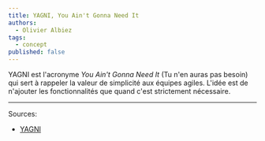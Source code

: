 ```yaml
---
title: YAGNI, You Ain't Gonna Need It
authors:
  - Olivier Albiez
tags:
  - concept
published: false
---
```


YAGNI est l'acronyme _You Ain't Gonna Need It_ (Tu n'en auras pas besoin) qui sert à rappeler la valeur de simplicité aux équipes agiles. L'idée est de n'ajouter les fonctionnalités que quand c'est strictement nécessaire.

---
Sources:

- [YAGNI]

[YAGNI]: https://fr.wikipedia.org/wiki/YAGNI